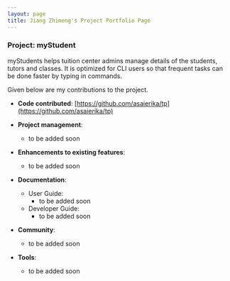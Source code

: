 ```yaml
---
layout: page
title: Jiang Zhimeng's Project Portfolio Page
---
```


### Project: myStudent

myStudents helps tuition center admins manage details of the students, tutors and classes. It is optimized for CLI users so that frequent tasks can be done faster by typing in commands.

Given below are my contributions to the project.

* **Code contributed**: [https://github.com/asaierika/tp](https://github.com/asaierika/tp)

* **Project management**:
  * to be added soon

* **Enhancements to existing features**:
  * to be added soon

* **Documentation**:
  * User Guide:
    * to be added soon 
  * Developer Guide:
    * to be added soon

* **Community**:
  * to be added soon

* **Tools**:
  * to be added soon
